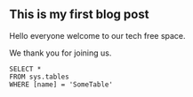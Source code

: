 ## This is my first blog post

Hello everyone welcome to our tech free space.

We thank you for joining us.

 ```tsql
 SELECT *
 FROM sys.tables
 WHERE [name] = 'SomeTable'
 ```
